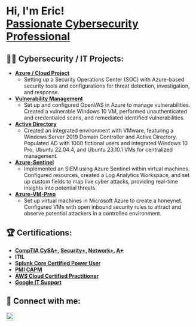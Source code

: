 <h1>Hi, I'm Eric! <br/> <a href="https://www.linkedin.com/in/eric-quang/"> Passionate Cybersecurity Professional</a>

<h2>👨‍💻 Cybersecurity / IT Projects:</h2>

- <b>[Azure / Cloud Project](https://github.com/EricJr69/Azure-SOC-Honeynet)</b>
  - Setting up a Security Operations Center (SOC) with Azure-based security tools and configurations for threat detection, investigation, and response.
- <b>[Vulnerability Management](https://github.com/EricJr69/Vulnerability-Management)</b>
  - Set up and configured OpenVAS in Azure to manage vulnerabilities. Created a vulnerable Windows 10 VM, performed unauthenticated and credentialed scans, and remediated identified vulnerabilities.
- <b>[Active Directory](https://github.com/EricJr69/Active-Directory)</b>
  - Created an integrated environment with VMware, featuring a Windows Server 2019 Domain Controller and Active Directory. Populated AD with 1000 fictional users and integrated Windows 10 Pro, Ubuntu 22.04.4, and Ubuntu 23.10.1 VMs for centralized management.
- <b>[Azure-Sentinel](https://github.com/EricJr69/Azure-Sentinel)</b>
  - Implemented an SIEM using Azure Sentinel within virtual machines. Configured resources, created a Log Analytics Workspace, and set up custom fields to map live cyber attacks, providing real-time insights into potential threats.
- <b>[Azure-VM-Prep](https://github.com/EricJr69/Azure-VM-Prep)</b>
  - Set up virtual machines in Microsoft Azure to create a honeynet. Configured VMs with open inbound security rules to attract and observe potential attackers in a controlled environment.

<h2>🏆 Certifications:</h2>

- <b>[CompTIA CySA+](https://www.credly.com/badges/9aacb1af-7af8-460c-91ae-0637b0d3ec97/public_url), [Security+](https://www.credly.com/badges/40997b1d-3906-4b8b-82b3-33766a867c60/public_url), [Network+](https://www.credly.com/badges/fa50d266-0820-42c1-8c6a-94c1422797ed/public_url), [A+](https://www.credly.com/badges/eff193c7-9550-44b4-bee6-60ca7fbf267f/public_url)</b>
- <b>ITIL</b>
- <b>[Splunk Core Certified Power User](https://www.credly.com/earner/earned/badge/9ab3e790-9d88-4a37-9ff8-ceceff98b2c9/public_url)</b>
- <b>[PMI CAPM](https://www.credly.com/earner/earned/badge/e01dd471-a7c4-4c20-8866-82da866e3254/public_url)</b>
- <b>[AWS Cloud Certified Practitioner](https://www.credly.com/earner/earned/badge/669ee1ac-53c2-4cd7-84a1-69cecec88dde/public_url)</b>
- <b>[Google IT Support](https://www.credly.com/badges/ebe439f3-f532-4e7a-8988-048382d6c4bb/linked_in_profile)</b> 

<h2> 🤳 Connect with me:</h2>

[<img align="left" alt="JoshMadakor | LinkedIn" width="22px" src="https://cdn.jsdelivr.net/npm/simple-icons@v3/icons/linkedin.svg" />][linkedin]

[linkedin]: https://linkedin.com/in/eric-quang
